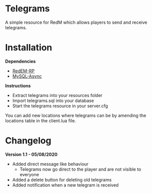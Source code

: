 # Telegrams

A simple resource for RedM which allows players to send and receive telegrams. 

# Installation 

**Dependencies**

- [RedEM-RP](https://github.com/RedEM-RP/redem_roleplay)
- [MySQL-Async](https://github.com/amakuu/mysql-async-temporary/)

**Instructions**

- Extract telegrams into your resources folder
- Import telegrams.sql into your database
- Start the telegrams resource in your server.cfg

You can add new locations where telegrams can be by amending the locations table in the client.lua file. 

# Changelog

**Version 1.1 - 05/08/2020**

- Added direct message like behaviour
  - Telegrams now go direct to the player and are not visible to everyone
- Added a delete button for deleting old telegrams
- Added notification when a new telegram is received
